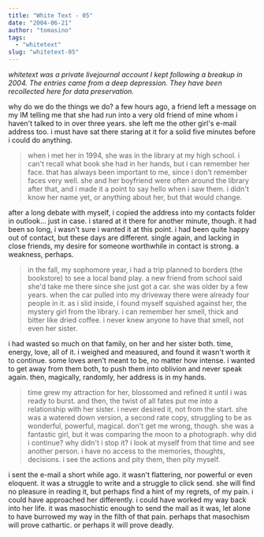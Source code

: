 ```yaml
---
title: "White Text - 05"
date: "2004-06-21"
author: "tomasino"
tags:
  - "whitetext"
slug: "whitetext-05"
---
```


_whitetext was a private livejournal account I kept following a breakup in 2004.
The entries came from a deep depression. They have been recollected here for
data preservation._

why do we do the things we do? a few hours ago, a friend left a message on my IM
telling me that she had run into a very old friend of mine whom i haven't talked
to in over three years. she left me the other girl's e-mail address too. i must
have sat there staring at it for a solid five minutes before i could do
anything.

> when i met her in 1994, she was in the library at my high school. i can't
> recall what book she had in her hands, but i can remember her face. that has
> always been important to me, since i don't remember faces very well. she and
> her boyfriend were often around the library after that, and i made it a point
> to say hello when i saw them. i didn't know her name yet, or anything about
> her, but that would change.

after a long debate with myself, i copied the address into my contacts folder in
outlook... just in case. i stared at it there for another minute, though. it had
been so long, i wasn't sure i wanted it at this point. i had been quite happy
out of contact, but these days are different. single again, and lacking in close
friends, my desire for someone worthwhile in contact is strong. a weakness,
perhaps.

> in the fall, my sophomore year, i had a trip planned to borders (the bookstore)
> to see a local band play. a new friend from school said she'd take me there
> since she just got a car. she was older by a few years. when the car pulled
> into my driveway there were already four people in it. as i slid inside,
> i found myself squished against her, the mystery girl from the library. i can
> remember her smell, thick and bitter like dried coffee. i never knew anyone to
> have that smell, not even her sister.

i had wasted so much on that family, on her and her sister both. time, energy,
love, all of it. i weighed and measured, and found it wasn't worth it to
continue. some loves aren't meant to be, no matter how intense. i wanted to get
away from them both, to push them into oblivion and never speak again. then,
magically, randomly, her address is in my hands.

> time grew my attraction for her, blossomed and refined it until i was ready to
> burst. and then, the twist of all fates put me into a relationship with her
> sister. i never desired it, not from the start. she was a watered down
> version, a second rate copy, struggling to be as wonderful, powerful, magical.
> don't get me wrong, though. she was a fantastic girl, but it was comparing the
> moon to a photograph. why did i continue? why didn't i stop it? i look at
> myself from that time and see another person. i have no access to the
> memories, thoughts, decisions. i see the actions and pity them, then pity
> myself.

i sent the e-mail a short while ago. it wasn't flattering, nor powerful or even
eloquent. it was a struggle to write and a struggle to click send. she will
find no pleasure in reading it, but perhaps find a hint of my regrets, of my
pain. i could have approached her differently. i could have worked my way back
into her life. it was masochistic enough to send the mail as it was, let alone
to have burrowed my way in the filth of that pain. perhaps that masochism will
prove cathartic. or perhaps it will prove deadly.
